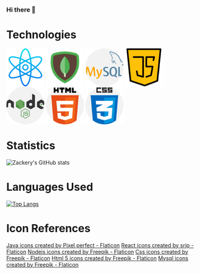 ### Hi there 👋

# Technologies

<a href="https://reactjs.org/" target="blank"><img align="center" src="./images/atom.png" height="100" /></a>
<a href="https://www.mongodb.com/" target="blank"><img align="center" src="./images/mongodb.png" height="100" /></a>
<a href="https://www.mysql.com/" target="blank"><img align="center" src="./images/mysql.png" height="100" /></a>
<a href="https://www.javascript.com/" target="blank"><img align="center" src="./images/java-script.png" height="100" /></a>
<a href="https://nodejs.org/en/" target="blank"><img align="center" src="./images/nodejs.png" height="100" /></a>
<a href="https://html.com/" target="blank"><img align="center" src="./images/html-5.png" height="100" /></a>
<a href="https://www.w3.org/Style/CSS/Overview.en.html" target="blank"><img align="center" src="./images/css.png" height="100" /></a>

# Statistics
![Zackery's GitHub stats](https://github-readme-stats.vercel.app/api?username=ZackeryArsement&show_icons=true&theme=darcula)

# Languages Used
[![Top Langs](https://github-readme-stats.vercel.app/api/top-langs/?username=ZackeryArsement&layout=compact)](https://github.com/ZackeryArsement/github-readme-stats)

<!--
**ZackeryArsement/ZackeryArsement** is a ✨ _special_ ✨ repository because its `README.md` (this file) appears on your GitHub profile.

Here are some ideas to get you started:

- 🔭 I’m currently working on ...
- 🌱 I’m currently learning ...
- 👯 I’m looking to collaborate on ...
- 🤔 I’m looking for help with ...
- 💬 Ask me about ...
- 📫 How to reach me: ...
- 😄 Pronouns: ...
- ⚡ Fun fact: ...
-->
# Icon References
<a href="https://www.flaticon.com/free-icons/java" title="java icons">Java icons created by Pixel perfect - Flaticon</a>
<a href="https://www.flaticon.com/free-icons/react" title="react icons">React icons created by srip - Flaticon</a>
<a href="https://www.flaticon.com/free-icons/nodejs" title="nodejs icons">Nodejs icons created by Freepik - Flaticon</a>
<a href="https://www.flaticon.com/free-icons/css" title="css icons">Css icons created by Freepik - Flaticon</a>
<a href="https://www.flaticon.com/free-icons/html-5" title="html 5 icons">Html 5 icons created by Freepik - Flaticon</a>
<a href="https://www.flaticon.com/free-icons/mysql" title="mysql icons">Mysql icons created by Freepik - Flaticon</a>